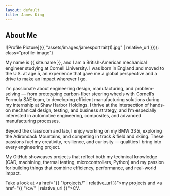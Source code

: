 ```yaml
---
layout: default
title: James King
---
```


## About Me


![Profile Picture]({{ "assets/images/jamesportrait(1).jpg" | relative_url }}){: class="profile-image"}

 
My name is {{ site.name }}, and I am a British-American mechanical engineer studying at Cornell University. I was born in England and moved to the U.S. at age 5, an experience that gave me a global perspective and a drive to make an impact wherever I go.

I’m passionate about engineering design, manufacturing, and problem-solving — from prototyping carbon-fiber steering wheels with Cornell’s Formula SAE team, to developing efficient manufacturing solutions during my internship at Shaw Harbor Holdings. I thrive at the intersection of hands-on mechanical design, testing, and business strategy, and I’m especially interested in automotive engineering, composites, and advanced manufacturing processes.

Beyond the classroom and lab, I enjoy working on my BMW 335i, exploring the Adirondack Mountains, and competing in track & field and skiing. These passions fuel my creativity, resilience, and curiosity — qualities I bring into every engineering project.

My GitHub showcases projects that reflect both my technical knowledge (CAD, machining, thermal testing, microcontrollers, Python) and my passion for building things that combine efficiency, performance, and real-world impact.

Take a look at <a href="{{ "/projects/" | relative_url }}">my projects</a> and <a href="{{ "/cv/" | relative_url }}">CV</a>.
